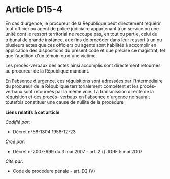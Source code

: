 # Article D15-4

En cas d'urgence, le procureur de la République peut directement requérir tout officier ou agent de police judiciaire
appartenant à un service ou une unité dont le ressort territorial ne recoupe pas, en tout ou partie, celui du tribunal de
grande instance, aux fins de procéder dans leur ressort à un ou plusieurs actes que ces officiers ou agents sont habilités à
accomplir en application des dispositions du présent code et que précise ce magistrat, tel que l'audition d'un témoin ou
d'une victime.

Les procès-verbaux des actes ainsi accomplis sont directement retournés au procureur de la République mandant.

En l'absence d'urgence, ces réquisitions sont adressées par l'intermédiaire du procureur de la République territorialement
compétent et les procès-verbaux sont retournés par la même voie. La transmission directe de la réquisition et des procès-
verbaux en l'absence d'urgence ne saurait toutefois constituer une cause de nullité de la procédure.

**Liens relatifs à cet article**

_Codifié par_:

  - Décret n°58-1304 1958-12-23

_Créé par_:

  - Décret n°2007-699 du 3 mai 2007 - art. 2 () JORF 5 mai 2007

_Cité par_:

  - Code de procédure pénale - art. D2 (V)
